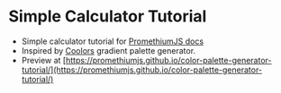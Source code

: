 # Simple Calculator Tutorial

- Simple calculator tutorial for [PromethiumJS docs](https://promethiumjs.github.io/docs/)
- Inspired by [Coolors](https://coolors.co/) gradient palette generator.
- Preview at [https://promethiumjs.github.io/color-palette-generator-tutorial/](https://promethiumjs.github.io/color-palette-generator-tutorial/)
